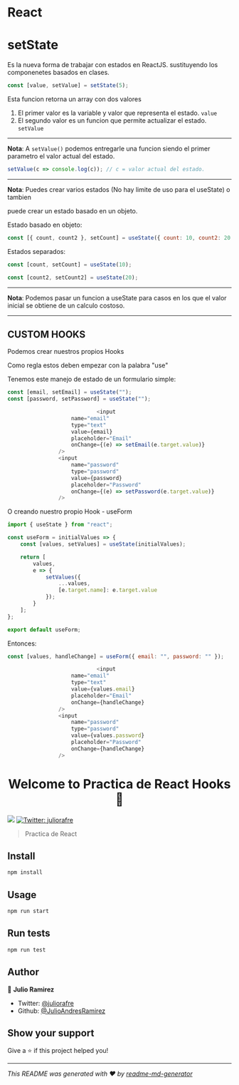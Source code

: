 # React

# setState

Es la nueva forma de trabajar con estados en ReactJS. sustituyendo los componenetes basados en clases.

```javascript
const [value, setValue] = setState(5);
```

Esta funcion retorna un array con dos valores

1. El primer valor es la variable y valor que representa el estado. `value`
2. El segundo valor es un funcion que permite actualizar el estado. `setValue`

---

**Nota**: A `setValue()` podemos entregarle una funcion siendo el primer parametro el valor actual del estado.

```javascript
setValue(c => console.log(c)); // c = valor actual del estado.
```

---

**Nota**: Puedes crear varios estados (No hay limite de uso para el useState) o tambien

puede crear un estado basado en un objeto.

Estado basado en objeto:

```javascript
const [{ count, count2 }, setCount] = useState({ count: 10, count2: 20 });
```

Estados separados:

```javascript
const [count, setCount] = useState(10);

const [count2, setCount2] = useState(20);
```

---

**Nota**: Podemos pasar un funcion a useState para casos en los que el valor
inicial se obtiene de un calculo costoso.

---

## CUSTOM HOOKS

Podemos crear nuestros propios Hooks

Como regla estos deben empezar con la palabra "use"

Tenemos este manejo de estado de un formulario simple:

```javascript
const [email, setEmail] = useState("");
const [password, setPassword] = useState("");
```

```javascript
    						<input
                    name="email"
                    type="text"
                    value={email}
                    placeholder="Email"
                    onChange={(e) => setEmail(e.target.value)}
                />
                <input
                    name="password"
                    type="password"
                    value={password}
                    placeholder="Password"
                    onChange={(e) => setPassword(e.target.value)}
                />
```

O creando nuestro propio Hook - useForm

```javascript
import { useState } from "react";

const useForm = initialValues => {
    const [values, setValues] = useState(initialValues);

    return [
        values,
        e => {
            setValues({
                ...values,
                [e.target.name]: e.target.value
            });
        }
    ];
};

export default useForm;
```

Entonces:

```javascript
const [values, handleChange] = useForm({ email: "", password: "" });
```

```javascript
    						<input
                    name="email"
                    type="text"
                    value={values.email}
                    placeholder="Email"
                    onChange={handleChange}
                />
                <input
                    name="password"
                    type="password"
                    value={values.password}
                    placeholder="Password"
                    onChange={handleChange}
                />
```

<h1 align="center">Welcome to Practica de React Hooks 👋</h1>
<p>
  <img src="https://img.shields.io/badge/version-0.1.0-blue.svg?cacheSeconds=2592000" />
  <a href="https://twitter.com/juliorafre">
    <img alt="Twitter: juliorafre" src="https://img.shields.io/twitter/follow/juliorafre.svg?style=social" target="_blank" />
  </a>
</p>

> Practica de React

## Install

```sh
npm install
```

## Usage

```sh
npm run start
```

## Run tests

```sh
npm run test
```

## Author

👤 **Julio Ramirez**

-   Twitter: [@juliorafre](https://twitter.com/juliorafre)
-   Github: [@JulioAndresRamirez](https://github.com/JulioAndresRamirez)

## Show your support

Give a ⭐️ if this project helped you!

---

_This README was generated with ❤️ by [readme-md-generator](https://github.com/kefranabg/readme-md-generator)_
